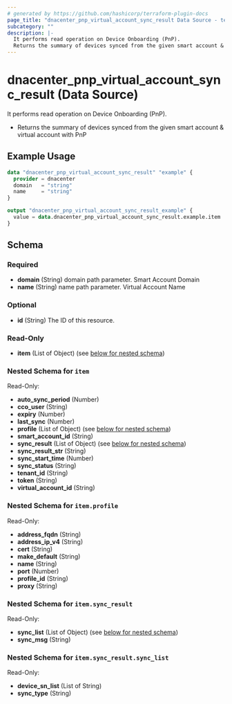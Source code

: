 ```yaml
---
# generated by https://github.com/hashicorp/terraform-plugin-docs
page_title: "dnacenter_pnp_virtual_account_sync_result Data Source - terraform-provider-dnacenter"
subcategory: ""
description: |-
  It performs read operation on Device Onboarding (PnP).
  Returns the summary of devices synced from the given smart account & virtual account with PnP
---
```


# dnacenter_pnp_virtual_account_sync_result (Data Source)

It performs read operation on Device Onboarding (PnP).

- Returns the summary of devices synced from the given smart account & virtual account with PnP

## Example Usage

```terraform
data "dnacenter_pnp_virtual_account_sync_result" "example" {
  provider = dnacenter
  domain   = "string"
  name     = "string"
}

output "dnacenter_pnp_virtual_account_sync_result_example" {
  value = data.dnacenter_pnp_virtual_account_sync_result.example.item
}
```

<!-- schema generated by tfplugindocs -->
## Schema

### Required

- **domain** (String) domain path parameter. Smart Account Domain
- **name** (String) name path parameter. Virtual Account Name

### Optional

- **id** (String) The ID of this resource.

### Read-Only

- **item** (List of Object) (see [below for nested schema](#nestedatt--item))

<a id="nestedatt--item"></a>
### Nested Schema for `item`

Read-Only:

- **auto_sync_period** (Number)
- **cco_user** (String)
- **expiry** (Number)
- **last_sync** (Number)
- **profile** (List of Object) (see [below for nested schema](#nestedobjatt--item--profile))
- **smart_account_id** (String)
- **sync_result** (List of Object) (see [below for nested schema](#nestedobjatt--item--sync_result))
- **sync_result_str** (String)
- **sync_start_time** (Number)
- **sync_status** (String)
- **tenant_id** (String)
- **token** (String)
- **virtual_account_id** (String)

<a id="nestedobjatt--item--profile"></a>
### Nested Schema for `item.profile`

Read-Only:

- **address_fqdn** (String)
- **address_ip_v4** (String)
- **cert** (String)
- **make_default** (String)
- **name** (String)
- **port** (Number)
- **profile_id** (String)
- **proxy** (String)


<a id="nestedobjatt--item--sync_result"></a>
### Nested Schema for `item.sync_result`

Read-Only:

- **sync_list** (List of Object) (see [below for nested schema](#nestedobjatt--item--sync_result--sync_list))
- **sync_msg** (String)

<a id="nestedobjatt--item--sync_result--sync_list"></a>
### Nested Schema for `item.sync_result.sync_list`

Read-Only:

- **device_sn_list** (List of String)
- **sync_type** (String)


